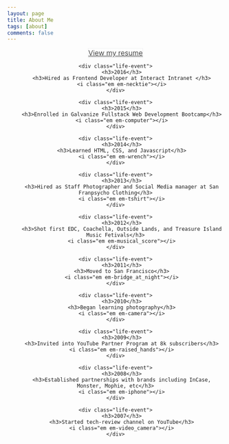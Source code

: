 ```yaml
---
layout: page
title: About Me
tags: [about]
comments: false
---
```

<style type="text/css">
	h3{
		-webkit-margin-before: 0em;
    	-webkit-margin-after: 0em;
    	font-weight: 300;
    	color: #383838;
    	font-size: 1.17em;
    }

    .life-event{
    	-webkit-margin-before: 6em;
    	-webkit-margin-after: 6em;
    }

    .btn{
    	border: 1px solid;
    border-color: rgba(229,230,233,0.5) rgba(223,224,228,0.5) #d0d1d5;
    }
</style>

<div style="text-align:center">
	<h3 class="title">
		<a class="btn zoombtn" href="/resume.pdf" target="_blank"> View my resume </a>
	</h3>

	<div class="life-event">
		<h3>2016</h3>
		<h3>Hired as Frontend Developer at Interact Intranet </h3>
		<i class="em em-necktie"></i>
	</div>

	<div class="life-event">
		<h3>2015</h3>
		<h3>Enrolled in Galvanize Fullstack Web Development Bootcamp</h3>
		<i class="em em-computer"></i>
	</div>

	<div class="life-event">
		<h3>2014</h3>
		<h3>Learned HTML, CSS, and Javascript</h3>
		<i class="em em-wrench"></i>
	</div>

	<div class="life-event">
		<h3>2013</h3>
		<h3>Hired as Staff Photographer and Social Media manager at San Franpsycho Clothing</h3>
		<i class="em em-tshirt"></i>
	</div>

	<div class="life-event">
		<h3>2012</h3>
		<h3>Shot first EDC, Coachella, Outside Lands, and Treasure Island Music Fetivals</h3>
		<i class="em em-musical_score"></i>
	</div>

	<div class="life-event">
		<h3>2011</h3>
		<h3>Moved to San Francisco</h3>
		<i class="em em-bridge_at_night"></i>
	</div>

	<div class="life-event">
		<h3>2010</h3>
		<h3>Began learning photography</h3>
		<i class="em em-camera"></i>
	</div>
	
	<div class="life-event">
		<h3>2009</h3>
		<h3>Invited into YouTube Partner Program at 8k subscribers</h3>
		<i class="em em-raised_hands"></i>
	</div>

	<div class="life-event">
		<h3>2008</h3>
		<h3>Established partnerships with brands including InCase, Monster, Mophie, etc</h3>
		<i class="em em-iphone"></i>
	</div>
	
	<div class="life-event">
		<h3>2007</h3>
		<h3>Started tech-review channel on YouTube</h3>
		<i class="em em-video_camera"></i>
	</div>
	

	
</div>